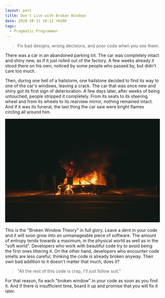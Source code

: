 ```yaml
---
layout: post
title: Don't Live with Broken Windows
date: 2020-10-31 18:12 +0100
tags:
  - Pragmatic Programmer
---
```


> Fix bad designs, wrong decisions, and poor code when you see them.

There was a car in an abandoned parking lot. The car was completely intact and shiny new, as if it just rolled out of the factory. A few weeks already it stood there on his own, noticed by some people who passed by, but didn't care too much.

Then, during one hell of a hailstorm, one hailstone decided to find its way to one of the car's windows, leaving a crack. The car that was once new and shiny got its first sign of deterioration. A few days later, after weeks of being untouched, people stripped it completely. From its seats to its steering wheel and from its wheels to its rearview mirror, nothing remained intact. And if it was its funeral, the last thing the car saw were bright flames circling all around him.

![](/uploads/matt-hearne-LA0NPeHdp5A-unsplash.jpg)

This is the "Broken Window Theory" in full glory. Leave a dent in your code and it will soon grow into an unmanageable piece of software. The amount of entropy tends towards a maximum, in the physical world as well as in the "soft world". Developers who work with beautiful code try to avoid being the first ones littering it. On the other hand, developers who encounter code smells are less careful, thinking the code is already broken anyway. Their own bad addition to it doesn't matter that much, does it?

> "All the rest of this code is crap, I'll just follow suit."

For that reason, fix each "broken window" in your code as soon as you find it. And if there is insufficient time, board it up and promise that you will fix it later.